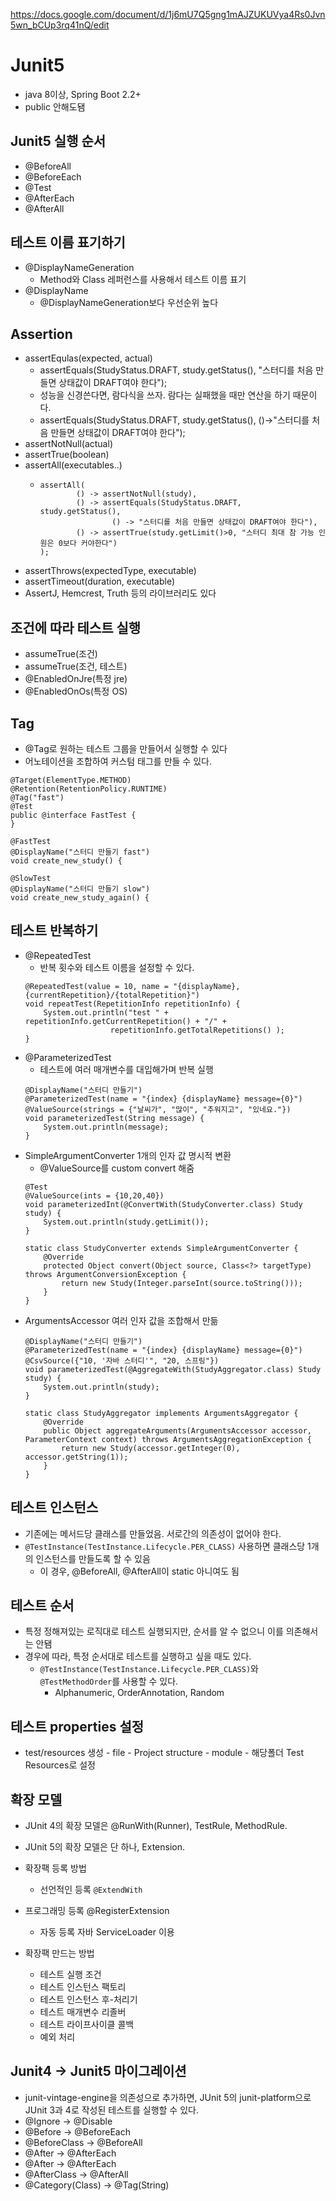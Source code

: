 https://docs.google.com/document/d/1j6mU7Q5gng1mAJZUKUVya4Rs0Jvn5wn_bCUp3rq41nQ/edit


# Junit5

- java 8이상, Spring Boot 2.2+
- public 안해도됌

## Junit5 실행 순서
- @BeforeAll
- @BeforeEach
- @Test
- @AfterEach
- @AfterAll

## 테스트 이름 표기하기
- @DisplayNameGeneration
  + Method와 Class 레퍼런스를 사용해서 테스트 이름 표기
- @DisplayName
  + @DisplayNameGeneration보다 우선순위 높다

## Assertion 
- assertEqulas(expected, actual)
  + assertEquals(StudyStatus.DRAFT, study.getStatus(), "스터디를 처음 만들면 상태값이 DRAFT여야 한다");
  + 성능을 신경쓴다면, 람다식을 쓰자. 람다는 실패했을 때만 연산을 하기 때문이다. 
  + assertEquals(StudyStatus.DRAFT, study.getStatus(), ()->"스터디를 처음 만들면 상태값이 DRAFT여야 한다");
- assertNotNull(actual)
- assertTrue(boolean)
- assertAll(executables..)
  + ```
    assertAll(
            () -> assertNotNull(study),
            () -> assertEquals(StudyStatus.DRAFT, study.getStatus(),
                    () -> "스터디를 처음 만들면 상태값이 DRAFT여야 한다"),
            () -> assertTrue(study.getLimit()>0, "스터디 최대 참 가능 인원은 0보다 커야한다")
    );
    ```
- assertThrows(expectedType, executable)
- assertTimeout(duration, executable)
- AssertJ, Hemcrest, Truth 등의 라이브러리도 있다 

## 조건에 따라 테스트 실행
- assumeTrue(조건)
- assumeTrue(조건, 테스트)
- @EnabledOnJre(특정 jre)
- @EnabledOnOs(특정 OS)

## Tag
- @Tag로 원하는 테스트 그룹을 만들어서 실행할 수 있다 
- 어노테이션을 조합하여 커스텀 태그를 만들 수 있다. 
```
@Target(ElementType.METHOD)
@Retention(RetentionPolicy.RUNTIME)
@Tag("fast")
@Test
public @interface FastTest {
}
```
```
@FastTest
@DisplayName("스터디 만들기 fast")
void create_new_study() {

@SlowTest
@DisplayName("스터디 만들기 slow")
void create_new_study_again() {
```

## 테스트 반복하기
- @RepeatedTest 
  + 반복 횟수와 테스트 이름을 설정할 수 있다.
  ```
  @RepeatedTest(value = 10, name = "{displayName}, {currentRepetition}/{totalRepetition}")
  void repeatTest(RepetitionInfo repetitionInfo) {
      System.out.println("test " + repetitionInfo.getCurrentRepetition() + "/" +
                     repetitionInfo.getTotalRepetitions() );
  }
  ``` 
- @ParameterizedTest 
  + 테스트에 여러 매개변수를 대입해가며 반복 실행 
  ```
  @DisplayName("스터디 만들기")
  @ParameterizedTest(name = "{index} {displayName} message={0}")
  @ValueSource(strings = {"날씨가", "많이", "추워지고", "있네요."})
  void parameterizedTest(String message) {
      System.out.println(message);
  }
  ```
- SimpleArgumentConverter 1개의 인자 값 명시적 변환
  + @ValueSource를 custom convert 해줌 
  ```
  @Test
  @ValueSource(ints = {10,20,40})
  void parameterizedInt(@ConvertWith(StudyConverter.class) Study study) {
      System.out.println(study.getLimit());
  }
  
  static class StudyConverter extends SimpleArgumentConverter {
      @Override
      protected Object convert(Object source, Class<?> targetType) throws ArgumentConversionException {
          return new Study(Integer.parseInt(source.toString()));
      }
  }
  ```
- ArgumentsAccessor 여러 인자 값을 조합해서 만듦
  ```
  @DisplayName("스터디 만들기")
  @ParameterizedTest(name = "{index} {displayName} message={0}")
  @CsvSource({"10, '자바 스터디'", "20, 스프링"})
  void parameterizedTest(@AggregateWith(StudyAggregator.class) Study study) {
      System.out.println(study);
  }

  static class StudyAggregator implements ArgumentsAggregator {
      @Override
      public Object aggregateArguments(ArgumentsAccessor accessor, ParameterContext context) throws ArgumentsAggregationException {
          return new Study(accessor.getInteger(0), accessor.getString(1));
      }
  }
  ```   

## 테스트 인스턴스 
- 기존에는 메서드당 클래스를 만들었음. 서로간의 의존성이 없어야 한다. 
- `@TestInstance(TestInstance.Lifecycle.PER_CLASS)` 사용하면 클래스당 1개의 인스턴스를 만들도록 할 수 있음
  + 이 경우, @BeforeAll, @AfterAll이 static 아니여도 됨
   
## 테스트 순서
- 특정 정해져있는 로직대로 테스트 실행되지만, 순서를 알 수 없으니 이를 의존해서는 안됌
- 경우에 따라, 특정 순서대로 테스트를 실행하고 싶을 때도 있다. 
  + `@TestInstance(TestInstance.Lifecycle.PER_CLASS)`와 `@TestMethodOrder`를 사용할 수 있다.
    + Alphanumeric, OrderAnnotation, Random    

## 테스트 properties 설정 
- test/resources 생성 - file - Project structure - module - 해당폴더 Test Resources로 설정

## 확장 모델 
- JUnit 4의 확장 모델은 @RunWith(Runner), TestRule, MethodRule.
- JUnit 5의 확장 모델은 단 하나, Extension.

- 확장팩 등록 방법
  + 선언적인 등록 `@ExtendWith`
- 프로그래밍 등록 @RegisterExtension
  + 자동 등록 자바 ServiceLoader 이용

- 확장팩 만드는 방법
  + 테스트 실행 조건
  + 테스트 인스턴스 팩토리
  + 테스트 인스턴스 후-처리기
  + 테스트 매개변수 리졸버
  + 테스트 라이프사이클 콜백
  + 예외 처리

## Junit4 -> Junit5 마이그레이션 
- junit-vintage-engine을 의존성으로 추가하면, JUnit 5의 junit-platform으로 JUnit 3과 4로 작성된 테스트를 실행할 수 있다.
- @Ignore -> @Disable
- @Before -> @BeforeEach
- @BeforeClass -> @BeforeAll
- @After -> @AfterEach
- @After -> @AfterEach
- @AfterClass -> @AfterAll
- @Category(Class) -> @Tag(String)


